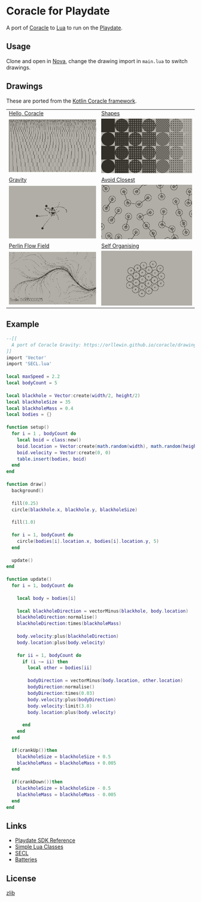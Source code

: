 # Coracle for Playdate

A port of [Coracle](https://orllewin.github.io/coracle/) to [Lua](https://www.lua.org/) to run on the [Playdate](https://play.date/).

## Usage

Clone and open in [Nova](https://nova.app/), change the drawing import in `main.lua` to switch drawings.

## Drawings

These are ported from the [Kotlin Coracle framework](https://orllewin.github.io/coracle/drawings/).

| | |
| ------------- | ------------- |
| [Hello, Coracle](https://github.com/orllewin/coracle_playdate/blob/main/Source/drawings/HelloDrawing.lua) | [Shapes](https://github.com/orllewin/coracle_playdate/blob/main/Source/drawings/ShapesDrawing.lua) |
| ![Hello, Coracle](./readme_assets/playdate_coracle_hello_coracle.png) | ![Shapes](./readme_assets/playdate_coracle_shapes.png) |
| [Gravity](https://github.com/orllewin/coracle_playdate/blob/main/Source/drawings/GravityDrawing.lua) | [Avoid Closest](https://github.com/orllewin/coracle_playdate/blob/main/Source/drawings/AvoidClosestDrawing.lua)  |
| ![Gravity](./readme_assets/playdate_coracle_gravity_tails.gif) | ![Avoid Closest](./readme_assets/playdate_coracle_avoid_closest.gif) |
| [Perlin Flow Field](https://github.com/orllewin/coracle_playdate/blob/main/Source/drawings/PerlinFlowFieldDrawing.lua) | [Self Organising](https://github.com/orllewin/coracle_playdate/blob/main/Source/drawings/SelfOrganisingDrawing.lua) |
| ![Perlin Flow Field](./readme_assets/playdate_coracle_perlin_flow_field.gif) | ![Self Organising](./readme_assets/playdate_coracled_self_organising.gif) |

## Example
```lua
--[[
  A port of Coracle Gravity: https://orllewin.github.io/coracle/drawings/vector/gravity/
]]
import 'Vector'
import 'SECL.lua'

local maxSpeed = 2.2
local bodyCount = 5

local blackhole = Vector:create(width/2, height/2)
local blackholeSize = 35
local blackholeMass = 0.4
local bodies = {}

function setup()
  for i = 1 , bodyCount do
    local boid = class:new()
    boid.location = Vector:create(math.random(width), math.random(height))
    boid.velocity = Vector:create(0, 0)
    table.insert(bodies, boid)
  end
end

function draw()
  background()
  
  fill(0.25)
  circle(blackhole.x, blackhole.y, blackholeSize)
  
  fill(1.0)
  
  for i = 1, bodyCount do
    circle(bodies[i].location.x, bodies[i].location.y, 5)
  end
  
  update()
end

function update()
  for i = 1, bodyCount do
    
    local body = bodies[i]
    
    local blackholeDirection = vectorMinus(blackhole, body.location)
    blackholeDirection:normalise()
    blackholeDirection:times(blackholeMass)
    
    body.velocity:plus(blackholeDirection)
    body.location:plus(body.velocity)
    
    for ii = 1, bodyCount do
      if (i ~= ii) then
        local other = bodies[ii]
        
        bodyDirection = vectorMinus(body.location, other.location)
        bodyDirection:normalise()
        bodyDirection:times(0.03)
        body.velocity:plus(bodyDirection)
        body.velocity:limit(3.0)
        body.location:plus(body.velocity)

      end
    end
  end
  
  if(crankUp())then
    blackholeSize = blackholeSize + 0.5
    blackholeMass = blackholeMass + 0.005
  end
  
  if(crankDown())then
    blackholeSize = blackholeSize - 0.5
    blackholeMass = blackholeMass - 0.005
  end
end
```

## Links
* [Playdate SDK Reference](https://sdk.play.date/1.11.1/Inside%20Playdate.html) 
* [Simple Lua Classes](http://lua-users.org/wiki/SimpleLuaClasses) 
* [SECL](https://github.com/bartbes/love-misc-libs/tree/master/SECL)
* [Batteries](https://github.com/1bardesign/batteries)

## License

[zlib](license.txt)
